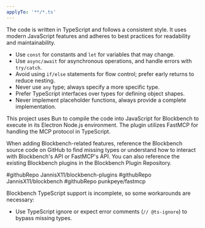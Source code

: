 ```yaml
---
applyTo: '**/*.ts'
---
```


The code is written in TypeScript and follows a consistent style. It uses modern JavaScript features and adheres to best practices for readability and maintainability.

- Use `const` for constants and `let` for variables that may change.
- Use `async/await` for asynchronous operations, and handle errors with `try/catch`.
- Avoid using `if/else` statements for flow control; prefer early returns to reduce nesting.
- Never use `any` type; always specify a more specific type.
- Prefer TypeScript interfaces over types for defining object shapes.
- Never implement placeholder functions, always provide a complete implementation.

This project uses Bun to compile the code into JavaScript for Blockbench to execute in its Electron Node.js environment. The plugin utilizes FastMCP for handling the MCP protocol in TypeScript.

When adding Blockbench-related features, reference the Blockbench source code on GitHub to find missing types or understand how to interact with Blockbench's API or FastMCP's API. You can also reference the existing Blockbench plugins in the Blockbench Plugin Repository.

#githubRepo JannisX11/blockbench-plugins
#githubRepo JannisX11/blockbench
#githubRepo punkpeye/fastmcp

Blockbench TypeScript support is incomplete, so some workarounds are necessary:
- Use TypeScript ignore or expect error comments (`// @ts-ignore`) to bypass missing types.